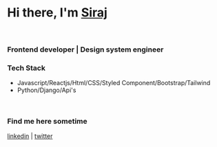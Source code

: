 # Hi there, I'm [Siraj]  

<br/>

### Frontend developer | Design system engineer

 
### Tech Stack
- Javascript/Reactjs/Html/CSS/Styled Component/Bootstrap/Tailwind
- Python/Django/Api's
<br/>

### Find me here sometime
[linkedin] | [twitter]

<br/>

[Siraj]: https://siraj-portfolio.herokuapp.com/
[twitter]: https://twitter.com/sirajofcl
[linkedin]: https://linkedin.com/in/sirajofcl

